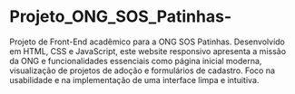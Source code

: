 # Projeto_ONG_SOS_Patinhas-
Projeto de Front-End acadêmico para a ONG SOS Patinhas. Desenvolvido em HTML, CSS e JavaScript, este website responsivo apresenta a missão da ONG e funcionalidades essenciais como página inicial moderna, visualização de projetos de adoção e formulários de cadastro. Foco na usabilidade e na implementação de uma interface limpa e intuitiva.

